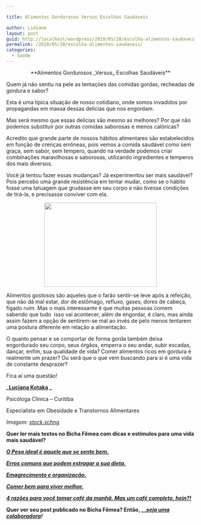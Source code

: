```yaml
---

title: Alimentos Gordurosos Versus Escolhas Saudáveis

author: Lidiane
layout: post
guid: http://localhost/wordpress/2010/05/28/escolha-alimentos-saudaveis/
permalink: /2010/05/28/escolha-alimentos-saudaveis/
categories:
  - Saúde
---
```

<p style="text-align: center;">
  **Alimentos Gordurosos _Versus_ Escolhas Saudáveis**
</p>

Quem já não sentiu na pele as tentações das comidas gordas, recheadas de gordura e sabor?

Esta é uma típica situação de nosso cotidiano, onde somos invadidos por propagandas em massa dessas delícias que nos engordam.

Mas será mesmo que essas delícias são mesmo as melhores? Por que não podemos substituir por outras comidas saborosas e menos calóricas?

<!--more-->

Acredito que grande parte de nossos hábitos alimentares são estabelecidos em função de crenças errôneas, pois vemos a comida saudável como sem graça, sem sabor, sem tempero, quando na verdade podemos criar combinações maravilhosas e saborosas, utilizando ingredientes e temperos dos mais diversos.

Você já tentou fazer essas mudanças? Já experimentou ser mais saudável? Pois percebo uma grande resistência em tentar mudar, como se o hábito fosse uma tatuagem que grudasse em seu corpo e não tivesse condições de tirá-la, e precisasse conviver com ela.

<p style="text-align: center;">
  <a href="http://www.trololodemulher.com.br/blog/wp-content/uploads/2010/07/morango.jpg"><img class="size-medium wp-image-4934 aligncenter" title="morango" src="http://www.trololodemulher.com.br/blog/wp-content/uploads/2010/07/morango-300x225.jpg" alt="" width="300" height="225" /></a>
</p>

Alimentos gostosos são aqueles que o farão sentir-se leve após a refeição, que não dá mal estar, dor de estômago, refluxo, gases, dores de cabeça, fígado ruim. Mas o mais interessante é que muitas pessoas comem sabendo que tudo  isso vai acontecer, além de engordar, é claro, mas ainda assim fazem a opção de sentirem-se mal ao invés de pelo menos tentarem uma postura diferente em relação a alimentação.

O quanto pensar e se comportar de forma gorda também deixa engordurado seu corpo, seus órgãos, emperra o seu andar, subir escadas, dançar, enfim, sua qualidade de vida? Comer alimentos ricos em gordura é realmente um prazer? Ou será que o que vem buscando para si é uma vida de constante desprazer?

Fica aí uma questão!

**_[Luciana Kotaka](http://blog.comportamentomagro.com.br/) _**

Psicóloga Clínica – Curitiba

Especialista em Obesidade e Transtornos Alimentares

_Imagem:_ [_stock.xchng_](http://www.sxc.hu/) 

**Quer ler mais textos no Bicha Fêmea com dicas e estímulos para uma vida mais saudável?**

**_[O Peso ideal é aquele que se sente bem.](http://www.trololodemulher.com.br/2010/03/01/bicha-femea-colaboradora-%e2%80%93-luciana-kotaka-2/)_**

**_[Erros comuns que podem estragar a sua dieta.](http://www.trololodemulher.com.br/2010/02/02/bicha-femea-colaboradora-%e2%80%93-kilza-miranda/)_**

**_[Emagrecimento e organização.](http://www.trololodemulher.com.br/2010/01/26/bicha-femea-colaboradora-%e2%80%93-luciana-kotaka/)_**

**_[Comer bem para viver melhor.](http://www.trololodemulher.com.br/2010/01/13/bicha-fmea-colaboradora-luciana-kotaka/)_**

**_[4 razões para você tomar café da manhã. Mas um café completo, hein?!](http://www.trololodemulher.com.br/2009/02/07/4-razes-para-voc-tomar-caf-da-manh-mas-um-caf-completo-hein/)_**

**Quer ver seu post publicado no Bicha Fêmea? Então, __[_seja uma colaboradora_](http://www.trololodemulher.com.br/colabore/)_!_**